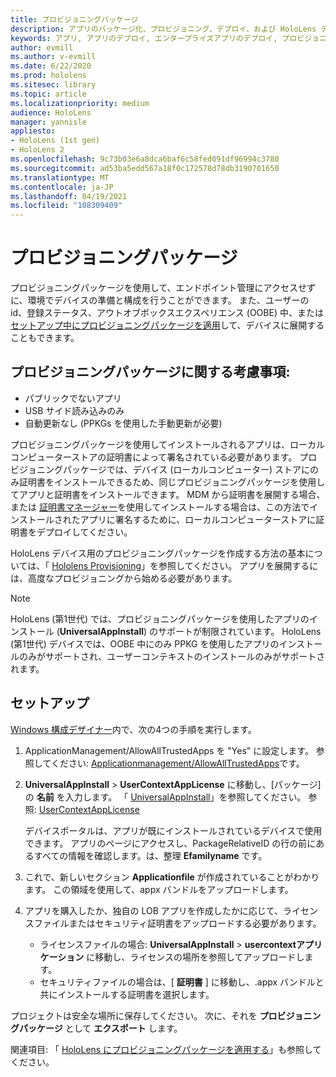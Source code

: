 ```yaml
---
title: プロビジョニングパッケージ
description: アプリのパッケージ化、プロビジョニング、デプロイ、および HoloLens デバイス向けのエンタープライズアプリの展開について説明します。
keywords: アプリ, アプリのデプロイ, エンタープライズアプリのデプロイ, プロビジョニング
author: evmill
ms.author: v-evmill
ms.date: 6/22/2020
ms.prod: hololens
ms.sitesec: library
ms.topic: article
ms.localizationpriority: medium
audience: HoloLens
manager: yannisle
appliesto:
- HoloLens (1st gen)
- HoloLens 2
ms.openlocfilehash: 9c73b03e6a8dca6baf6c58fed091df96994c3780
ms.sourcegitcommit: ad53ba5edd567a18f0c172578d78db3190701650
ms.translationtype: MT
ms.contentlocale: ja-JP
ms.lasthandoff: 04/19/2021
ms.locfileid: "108309409"
---
```

# <a name="provisioning-package"></a>プロビジョニングパッケージ

プロビジョニングパッケージを使用して、エンドポイント管理にアクセスせずに、環境でデバイスの準備と構成を行うことができます。 また、ユーザーの id、登録ステータス、アウトオブボックスエクスペリエンス (OOBE) 中、または [セットアップ中にプロビジョニングパッケージを適用](https://docs.microsoft.com/hololens/hololens-provisioning##apply-a-provisioning-package-to-hololens-during-setup)して、デバイスに展開することもできます。

## <a name="provisioning-packages-considerations"></a>プロビジョニングパッケージに関する考慮事項:

* パブリックでないアプリ
* USB サイド読み込みのみ
* 自動更新なし (PPKGs を使用した手動更新が必要)

プロビジョニングパッケージを使用してインストールされるアプリは、ローカルコンピューターストアの証明書によって署名されている必要があります。 プロビジョニングパッケージでは、デバイス (ローカルコンピューター) ストアにのみ証明書をインストールできるため、同じプロビジョニングパッケージを使用してアプリと証明書をインストールできます。 MDM から証明書を展開する場合、または [証明書マネージャー](certificate-manager.md)を使用してインストールする場合は、この方法でインストールされたアプリに署名するために、ローカルコンピューターストアに証明書をデプロイしてください。

HoloLens デバイス用のプロビジョニングパッケージを作成する方法の基本については、「 [Hololens Provisioning](https://docs.microsoft.com/hololens/hololens-provisioning)」を参照してください。 アプリを展開するには、高度なプロビジョニングから始める必要があります。

> [!NOTE]
> HoloLens (第1世代) では、プロビジョニングパッケージを使用したアプリのインストール (**UniversalAppInstall**) のサポートが制限されています。 HoloLens (第1世代) デバイスでは、OOBE 中にのみ PPKG を使用したアプリのインストールのみがサポートされ、ユーザーコンテキストのインストールのみがサポートされます。

## <a name="setup"></a>セットアップ

[Windows 構成デザイナー](https://www.microsoft.com/store/productId/9NBLGGH4TX22)内で、次の4つの手順を実行します。

1. ApplicationManagement/AllowAllTrustedApps を "Yes" に設定します。 参照してください: [Applicationmanagement/AllowAllTrustedApps](https://docs.microsoft.com/windows/client-management/mdm/policy-csp-applicationmanagement#applicationmanagement-allowalltrustedapps)です。

2. **UniversalAppInstall**  >  **UserContextAppLicense** に移動し、[パッケージ] の **名前** を入力します。 「 [UniversalAppInstall](https://docs.microsoft.com/windows/configuration/wcd/wcd-universalappinstall)」を参照してください。 参照: [UserContextAppLicense](https://docs.microsoft.com/windows/configuration/wcd/wcd-universalappinstall#usercontextapplicense)

   デバイスポータルは、アプリが既にインストールされているデバイスで使用できます。 アプリのページにアクセスし、PackageRelativeID の行の前にあるすべての情報を確認します。は、整理 **Efamilyname** です。

3. これで、新しいセクション **Applicationfile** が作成されていることがわかります。 この領域を使用して、appx バンドルをアップロードします。

4. アプリを購入したか、独自の LOB アプリを作成したかに応じて、ライセンスファイルまたはセキュリティ証明書をアップロードする必要があります。

    - ライセンスファイルの場合: **UniversalAppInstall**  >  **usercontextアプリケーション** に移動し、ライセンスの場所を参照してアップロードします。
    - セキュリティファイルの場合は、[ **証明書** ] に移動し、.appx バンドルと共にインストールする証明書を選択します。

プロジェクトは安全な場所に保存してください。 次に、それを **プロビジョニングパッケージ** として **エクスポート** します。  

関連項目: 「 [HoloLens にプロビジョニングパッケージを適用する](https://docs.microsoft.com/hololens/hololens-provisioning#apply-a-provisioning-package-to-hololens-during-setup)」も参照してください。
